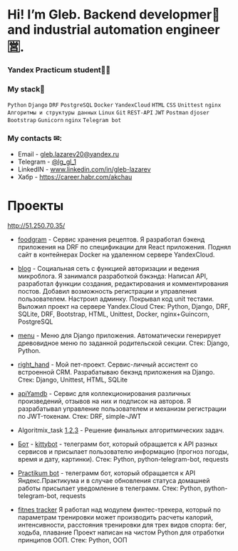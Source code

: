 # Hi! I’m Gleb. Backend developmer🐍 and industrial automation engineer🈺.
### Yandex Practicum student👨‍🎓

### My stack🔧
`Python` `Django` `DRF` `PostgreSQL` `Docker` `YandexCloud` `HTML` `CSS` `Unittest` `nginx` `Алгоритмы и структуры данных` `Linux` `Git` `REST-API` `JWT` `Postman` `djoser` `Bootstrap` `Gunicorn` `nginx` `Telegram bot`

### My сontacts ✉:
- Email - gleb.lazarev20@yandex.ru 
- Telegram - [@lg_gl_1](https://t.me/lg_gl_1)
- LinkedIN - www.linkedin.com/in/gleb-lazarev
- Хабр - https://career.habr.com/akchau

# Проекты

http://51.250.70.35/
- [foodgram](https://github.com/akchau/foodgram-project-react) - Сервис хранения рецептов.
Я разработал бэкенд приложения на DRF по спецификации для React приложения. Поднял сайт
в контейнерах Docker на удаленном сервере YandexCloud.

- [blog](https://github.com/akchau/blog) - Социальная сеть с функцией авторизации и ведения микроблога.
Я занимался разработкой бэкэнда:
Написал API, разработал функции создания, редактирования и комментирования постов. Добавил возможность регистрации и управления пользователем. Настроил админку. Покрывал код unit тестами.
Выложил проект на сервере Yandex.Cloud
Стек: Python, Django, DRF, SQLite, DRF, Bootstrap, HTML, Unittest, Docker, nginx+Guincorn, PostgreSQL

- [menu](https://github.com/akchau/test_task_UpTrade#tree) - Меню для Django приложения. Автоматически генерирует древовидное меню по заданной родительской секции. Стек: Django, Python.

- [right_hand](https://github.com/akchau/right_hand) - Мой пет-проект. Сервис-личный ассистент со встроенной CRM. Разрабатываю бекэнд приложения на Django.
Стек: Django, Unittest, HTML, SQLite

- [apiYamdb](https://github.com/akchau/api_yamdb) - Сервис для коллекционирования различных произведений, отзывов на них и подписок на авторов.
Я разрабатывал управление пользователем и механизм регистрации по JWT-токенам.
Стек: DRF, simple-JWT

- Algoritmix_task [1](https://github.com/akchau/Algoritmix_task_1_sprint),[2](https://github.com/akchau/Algoritmix_task_2_sprint),[3](https://github.com/akchau/Algoritmix_task_3_sprint) - Решение финальных алгоритмических задач.

- [Бот](https://t.me/AkchauTestBot) - [kittybot](https://github.com/akchau/kittybot) - телеграмм бот, который обращается к API разных сервисов и присылает пользователю информацию (прогноз 
погоды, время и дату, картинки).
Стек: Python, python-telegram-bot, requests

- [Practikum bot](https://github.com/akchau/homework_bot) - телеграмм бот, который обращается к API Яндекс.Практикума и в случае обновления статуса домашней работы присылает уведомление в телеграмм.
Стек: Python, python-telegram-bot, requests

- [fitnes tracker](https://github.com/akchau/fitness_tracker_python) Я работал над модулем финтес-трекера, который по параметрам тренировки может производить расчеты калорий, интенсивности, расстояния тренировки для трех видов спорта: бег, ходьба, плавание
Проект написан на чистом Python для отработки принципов ООП.
Стек: Python, ООП


